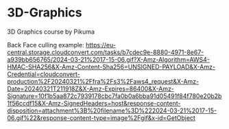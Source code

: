 # 3D-Graphics
3D Graphics course by Pikuma


Back Face culling example:
https://eu-central.storage.cloudconvert.com/tasks/b7cdec9e-8880-4971-8e67-a939bb656765/2024-03-21%2017-15-06.gif?X-Amz-Algorithm=AWS4-HMAC-SHA256&X-Amz-Content-Sha256=UNSIGNED-PAYLOAD&X-Amz-Credential=cloudconvert-production%2F20240321%2Ffra%2Fs3%2Faws4_request&X-Amz-Date=20240321T211918Z&X-Amz-Expires=86400&X-Amz-Signature=10f1b5aa872c7939178cbc7fa0b0a6bba91d05491f84f780e20b2b1f56ccdf15&X-Amz-SignedHeaders=host&response-content-disposition=attachment%3B%20filename%3D%222024-03-21%2017-15-06.gif%22&response-content-type=image%2Fgif&x-id=GetObject
